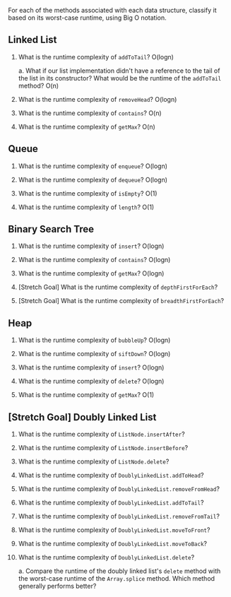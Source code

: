 For each of the methods associated with each data structure, classify it based on its worst-case runtime, using Big O notation.

## Linked List

1. What is the runtime complexity of `addToTail`?  O(logn)
  
    a. What if our list implementation didn't have a reference to the tail of the list in its constructor? What would be the runtime of the `addToTail` method? O(n)

2. What is the runtime complexity of `removeHead`?  O(logn)

3. What is the runtime complexity of `contains`?  O(n)

4. What is the runtime complexity of `getMax`?  O(n)

## Queue

1. What is the runtime complexity of `enqueue`?  O(logn)

2. What is the runtime complexity of `dequeue`?  O(logn)

3. What is the runtime complexity of `isEmpty`?  O(1)

4. What is the runtime complexity of `length`?  O(1)

## Binary Search Tree

1. What is the runtime complexity of `insert`?  O(logn)

2. What is the runtime complexity of `contains`?  O(logn)

3. What is the runtime complexity of `getMax`?  O(logn)

4. [Stretch Goal] What is the runtime complexity of `depthFirstForEach`?

5. [Stretch Goal] What is the runtime complexity of `breadthFirstForEach`?

## Heap

1. What is the runtime complexity of `bubbleUp`?  O(logn)

2. What is the runtime complexity of `siftDown`?  O(logn)

3. What is the runtime complexity of `insert`?  O(logn)

4. What is the runtime complexity of `delete`?  O(logn)

5. What is the runtime complexity of `getMax`?  O(1)

## [Stretch Goal] Doubly Linked List

1. What is the runtime complexity of `ListNode.insertAfter`?

2. What is the runtime complexity of `ListNode.insertBefore`?

3. What is the runtime complexity of `ListNode.delete`?

4. What is the runtime complexity of `DoublyLinkedList.addToHead`?

5. What is the runtime complexity of `DoublyLinkedList.removeFromHead`?

6. What is the runtime complexity of `DoublyLinkedList.addToTail`?

7. What is the runtime complexity of `DoublyLinkedList.removeFromTail`?

8. What is the runtime complexity of `DoublyLinkedList.moveToFront`?

9. What is the runtime complexity of `DoublyLinkedList.moveToBack`?

10. What is the runtime complexity of `DoublyLinkedList.delete`?

    a. Compare the runtime of the doubly linked list's `delete` method with the worst-case runtime of the `Array.splice` method. Which method generally performs better?